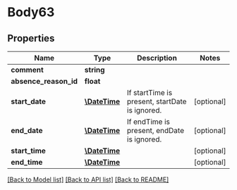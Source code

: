 # Body63

## Properties
Name | Type | Description | Notes
------------ | ------------- | ------------- | -------------
**comment** | **string** |  | 
**absence_reason_id** | **float** |  | 
**start_date** | [**\DateTime**](\DateTime.md) | If startTime is present, startDate is ignored. | [optional] 
**end_date** | [**\DateTime**](\DateTime.md) | If endTime is present, endDate is ignored. | [optional] 
**start_time** | [**\DateTime**](\DateTime.md) |  | [optional] 
**end_time** | [**\DateTime**](\DateTime.md) |  | [optional] 

[[Back to Model list]](../../README.md#documentation-for-models) [[Back to API list]](../../README.md#documentation-for-api-endpoints) [[Back to README]](../../README.md)

